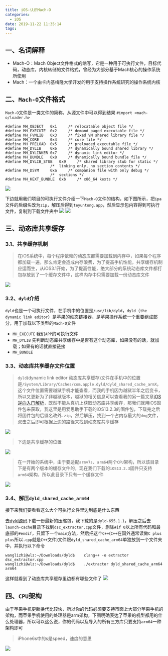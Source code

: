 ```yaml
---
title: iOS-认识Mach-O
categories:
  - iOS
date: 2019-11-22 11:35:14
tags:
---
```


## 一、名词解释
- Mach-O：Mach Object文件格式的缩写，它是一种用于可执行文件，目标代码，动态库，内核转储的文件格式，曾经为大部分基于Mach核心的操作系统所使用
- Mach：一个由卡内基梅隆大学开发的用于支持操作系统研究的操作系统内核

## 二、```Mach-O```文件格式
```Mach-O```文件是一类文件的简称，从源文件中可以得到结果
```#import <mach-o/loader.h>```

```
#define	MH_OBJECT	0x1		/* relocatable object file */
#define	MH_EXECUTE	0x2		/* demand paged executable file */
#define	MH_FVMLIB	0x3		/* fixed VM shared library file */
#define	MH_CORE		0x4		/* core file */
#define	MH_PRELOAD	0x5		/* preloaded executable file */
#define	MH_DYLIB	0x6		/* dynamically bound shared library */
#define	MH_DYLINKER	0x7		/* dynamic link editor */
#define	MH_BUNDLE	0x8		/* dynamically bound bundle file */
#define	MH_DYLIB_STUB	0x9		/* shared library stub for static */
					/*  linking only, no section contents */
#define	MH_DSYM		0xa		/* companion file with only debug */
					/*  sections */
#define	MH_KEXT_BUNDLE	0xb		/* x86_64 kexts */
```
<img src="./iOS-认识Mach-O/Mach-O.png">

下边就用我们项目的可执行文件介绍一下```Mach-O```文件的结构，如下图所示，把```ipa```文件的后缀名改为```zip```，解压后得到```teyuntong.app```，然后显示包内容得到可执行文件，复制到下载文件夹中
<img src="./iOS-认识Mach-O/WX20191122-161029.png">
<img src="./iOS-认识Mach-O/WX20191122-161316.png">

## 三、动态库共享缓存
### 3.1、共享缓存机制
> 在iOS系统中，每个程序依赖的动态库都需要加载到内存中，如果每个程序都加载一遍，那么肯定会造成内存浪费，为了提高手机性能，共享缓存机制应运而生，从iOS3.1开始，为了提高性能，绝大部分的系统动态库文件都打包存放到了一个缓存文件中，这样内存中只需要加载一份动态库文件

<img src="./iOS-认识Mach-O/2.png">

### 3.2、```dyld```介绍
```dyld```也是一个可执行文件，在手机中的位置是```/usr/lib/dyld```，```dyld```（```the dynamic link editor```）是苹果的动态链接器，是苹果操作系统一个重要组成部分，用于加载以下类型的```Mach-O```文件

- ```MH_EXECUTE``` 我们```APP```的可执行文件
- ```MH_DYLIB```  先判断动态库共享缓存中是否有这个动态库，如果没有的话，就加载；如果有的话就直接链接
- ```MH_BUNDLE```

### 3.3、动态库共享缓存文件位置
> ```dyld```(dynamic link editor 动态库共享缓存)文件在手机中的位置是```/System/Library/Caches/com.apple.dyld/dyld_shared_cache_armX```，这个文件位置需要越狱手机才能查看，而我的手机因为越狱半年之后变卡，所以又更新为了非越狱版本，越狱的相关信息可以查看我的另一篇文章[iOS逆向入门解析](https://juejin.im/post/5af2f94351882567096135d8)，既然不能从真机上获取动态库共享缓存，那我们就用iOS固件包来获取，我这里是用爱思助手下载的iOS13.2.3的固件包，下载完之后将固件包的后缀名改外```.zip```，然后解压，找到一个占内存最大的```dmg```文件，双击之后即可根据上边的路径来找到动态库共享缓存

<img src="./iOS-认识Mach-O/WX20191125-154639.png">

> 下边是共享缓存的位置

<img src="./iOS-认识Mach-O/WX20191125-155500@2x.png">

> 在一开始的系统中，由于要适配```armv7s```、```arm64```两个```CPU```架构，所以该目录下是有两个版本的缓存文件的，现在我们下载的```iOS13.2.3```固件只支持```arm64```架构，所以此目录下只有一个缓存文件

<img src="./iOS-认识Mach-O/1.png">

### 3.4、解压```dyld_shared_cache_arm64```
接下来我们要看看这么大个可执行文件里边到底是什么东西

去[dyld源码](https://opensource.apple.com/tarballs/dyld/)下载一份最新的压缩包，我下载的是```dyld-655.1.1```，解压之后去```launch-cache```目录下找到```dsc_extractor.cpp```文件，删除```#if 0```以上所有代码和最底部的```#endif```，只留下一个```main```方法，然后把这个```C++```(```C++```在国外通常读做```C plus plus```所以```.cpp```就是```C++```文件)文件跟```dyld_shared_cache_arm64```单独放到一个文件夹中，并执行以下命令

```
wanglizhi@wlz:~/Downloads/dyld$    clang++ -o extractor dsc_extractor.cpp
wanglizhi@wlz:~/Downloads/dyld$    ./extractor dyld_shared_cache_arm64 arm64
```
这样就看到了动态库共享缓存里边都有哪些文件了
<img src="./iOS-认识Mach-O/WX20191125-164134@2x.png">
## 四、```CPU```架构
由于苹果手机更新换代比较快，所以你的代码必须要支持市面上大部分苹果手机的架构，而苹果手机使用的处理器是arm架构，下图明确表达了苹果的机型都用的什么处理器，所以可以这么说，你的代码以及导入的所有三方库只要支持```arm64```一种架构即可
> iPhone6s中的s是speed，速度的意思

<img src="./iOS-认识Mach-O/iPhone CPU架构.png">


